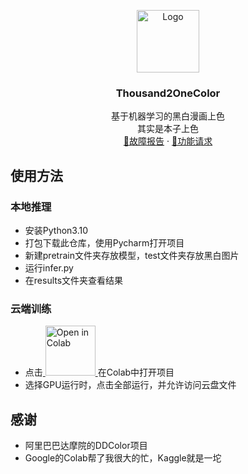 <p align="center">
  <a href="https://www.google.com/search?q=Emoji+Kitchen">
    <img src="https://www.gstatic.com/android/keyboard/emojikitchen/20241021/u1f3a8/u1f3a8_u1f9e0.png" alt="Logo" width=100 height=100>
  </a>



<h3 align="center">Thousand2OneColor</h3>

  <p align="center">
    基于机器学习的黑白漫画上色
    <br>
    其实是本子上色
    <br>
    <a href="https://github.com/4evergr8/Thousand2OneColor/issues/new">🐞故障报告</a>
    ·
    <a href="https://github.com/4evergr8/Thousand2OneColor/issues/new">🏹功能请求</a>
  </p>




## 使用方法
### 本地推理
* 安装Python3.10
* 打包下载此仓库，使用Pycharm打开项目
* 新建pretrain文件夹存放模型，test文件夹存放黑白图片
* 运行infer.py
* 在results文件夹查看结果


### 云端训练
* 点击<a href="https://colab.research.google.com/github/4evergr8/Thousand2OneColor/blob/main/notebooks/DDColor_Colab.ipynb" target="_blank">
  <img src="https://colab.research.google.com/assets/colab-badge.svg" alt="Open in Colab" width="80">
</a>在Colab中打开项目
* 选择GPU运行时，点击全部运行，并允许访问云盘文件




## 感谢
* 阿里巴巴达摩院的DDColor项目
* Google的Colab帮了我很大的忙，Kaggle就是一坨
